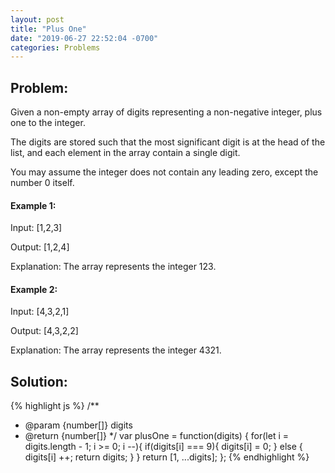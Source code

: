 ```yaml
---
layout: post
title: "Plus One"
date: "2019-06-27 22:52:04 -0700"
categories: Problems
---
```


## Problem:

Given a non-empty array of digits representing a non-negative integer, plus one to the integer.

The digits are stored such that the most significant digit is at the head of the list, and each element in the array contain a single digit.

You may assume the integer does not contain any leading zero, except the number 0 itself.

#### Example 1:

Input: [1,2,3]

Output: [1,2,4]

Explanation: The array represents the integer 123.

#### Example 2:

Input: [4,3,2,1]

Output: [4,3,2,2]

Explanation: The array represents the integer 4321.

## Solution:

{% highlight js %}
/**
 * @param {number[]} digits
 * @return {number[]}
 */
var plusOne = function(digits) {
  for(let i = digits.length - 1; i >= 0; i --){
    if(digits[i] === 9){
      digits[i] = 0;
    }
    else {
      digits[i] ++;
      return digits;
    }
  }
  return [1, ...digits];
};
{% endhighlight %}
